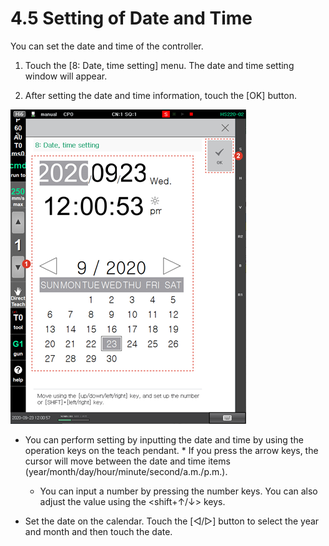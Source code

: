 # 4.5 Setting of Date and Time

You can set the date and time of the controller.

1.	Touch the \[8: Date, time setting\] menu. The date and time setting window will appear.

2.	After setting the date and time information, touch the \[OK\] button.

![](../_assets/image_361.png)



* You can perform setting by inputting the date and time by using the operation keys on the teach pendant.
  * 
    If you press the arrow keys, the cursor will move between the date and time items \(year/month/day/hour/minute/second/a.m./p.m.\).

  * 
    You can input a number by pressing the number keys. You can also adjust the value using the &lt;shift+↑/↓&gt; keys.
* Set the date on the calendar. Touch the \[◁/▷\] button to select the year and month and then touch the date.






